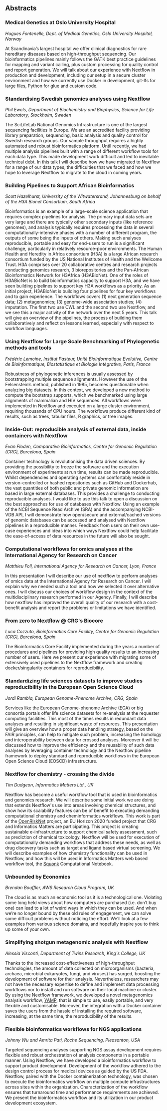 

## Abstracts 

### Medical Genetics at Oslo University Hospital

*Hugues Fontenelle, Dept. of Medical Genetics, Oslo University Hospital, Norway*

At Scandinavia’s largest hospital we offer clinical diagnostics for rare hereditary diseases based on high-throughput sequencing. 
Our bioinformatics pipelines mainly follows the GATK best practice guidelines for mapping and variant calling, plus custom 
processing for quality control and report generation. We will talk about our experience with Nextflow in production and development, 
including our setup in a secure cluster environment and how we currently use Docker in development, git-lfs for large files, 
Python for glue and custom code.

### Standardising Swedish genomics analyses using Nextflow

*Phil Ewels, Department of Biochemistry and Biophysics, Science for Life Laboratory, Stockholm, Sweden* 

The SciLifeLab National Genomics Infrastructure is one of the largest sequencing facilities in Europe. 
We are an accredited facility providing library preparation, sequencing, basic analysis and quality control for 
Swedish research groups. Our sample throughput requires a highly automated and robust bioinformatics platform. 
Until recently, we had multiple analysis pipelines built with a range of different workflow tools for each data type. 
This made development work difficult and led to inevitable technical debt. In this talk I will describe how we 
have migrated to Nextflow for a range of our data types, the difficulties that we faced and how we hope to leverage 
Nextflow to migrate to the cloud in coming years.

### Building Pipelines to Support African Bioinformatics

*Scott Hazelhurst, University of the Witwatersrand, Johannesburg on behalf of the H3A Bionet Consortium, South Africa* 

Bioinformatics is an example of a large-scale science application that requires complex pipelines for analysis. 
The primary input data sets are very large and there are typically other secondary inputs (like reference genomes), 
and analysis typically requires processing the data in several computationally-intensive phases with a number of different 
program, the outputs of some being the inputs of others. Making such analyses reproducible, portable and easy for end-users 
to run is a significant challenge, particularly in relatively resource-poor environments. 
The Human Health and Heredity in Africa consortium (H3A) is a large African research consortium funded by the US National 
Institutes of Health and the Wellcome Trust. H3A comprises over 20 collaborative centres and research projects conducting 
genomics research, 3 biorepositories and the Pan-African Bioinformatics Network for H3Africa (H3ABioNet). One of the roles of 
H3ABioNet is to build bioinformatics capacity to support H3A, and we have seen building pipelines to support key H3A workflows 
as a priority.
As an initial project, H3ABioNet is building four pipelines for four key workflows and to gain experience. 
The workflows covers (1) next generation sequence data; (2) metagenomics; (3) genome-wide association studies; 
(4) imputation. The first two use CWL and the second two use Nextflow, and we see this a major activity of the 
network over the next 5 years. This talk will give an overview of the pipelines, the process of building them 
collaboratively and reflect on lessons learned, especially with respect to workflow languages.

### Using Nextflow for Large Scale Benchmarking of Phylogenetic methods and tools

*Frédéric Lemoine, Institut Pasteur, Unité Bioinformatique Evolutive, Centre de Bioinformatique, Biostatistique et Biologie Intégrative, Paris, France*

Robustness of phylogenetic inferences is usually assessed by bootstrapping multiple sequence alignments. 
However the use of the Felsenstein’s method, published in 1985, becomes questionable when analyzing big datasets. 
In this context, we developed a new method to compute the bootstrap supports, which we benchmarked using large alignments of mammalian and HIV sequences. All workflows were implemented in Nextflow and executed on a large cluster environment, requiring thousands of CPU hours. The workflows produce different kind of results, such as trees, tabular files, R graphics, or tree images.

### Inside-Out: reproducible analysis of external data, inside containers with Nextflow

*Evan Floden, Comparative Bioinformatics, Centre for Genomic Regulation (CRG), Barcelona, Spain*

Container technology is revolutionising the data driven sciences. By providing the possibility to freeze 
the software and the execution environment of experiments at run time, results can be made reproducible. 
Whilst dependencies and operating systems can comfortably reside in version-controlled or hashed repositories 
such as GitHub and Dockerhub, the vast quantities of both public and private genomic information are based in large 
external databases. This provides a challenge to conducting reproducible analyses. I would like to use this talk to 
open a discussion on the best approaches for use of databases with Nextflow. Using an example of the NCBI Sequence 
Read Archive (SRA) and the accompanying NCBI-VDB API, I will demonstrate how open/secure and external/cached versions 
of genomic databases can be accessed and analysed with Nextflow pipelines in a reproducible manner. Feedback from users 
on their own use-case experiences and ideas into which ways Nextflow could help facilitate the ease-of-access of data 
resources in the future will also be sought.

### Computational workflows for omics analyses at the International Agency for Research on Cancer

*Matthieu Foll, International Agency for Research on Cancer, Lyon, France*

In this presentation I will describe our use of nextflow to perform analyses of omics data at the International 
Agency for Research on Cancer. I will explain why we needed such a tool and how we selected it over alternative ones. 
I will discuss our choices of workflow design in the context of the multidisciplinary research performed in our Agency. 
Finally, I will describe how nextflow has improved the overall quality of our research with a cost-benefit analysis and 
report the problems or limitations we have identified.

### From zero to Nextflow @ CRG's Biocore

*Luca Cozzuto, Bioinformatics Core Facility, Centre for Genomic Regulation (CRG), Barcelona, Spain* 

The Bioinformatics Core Facility implemented during the years a number of procedures and pipelines for providing 
high quality results to an increasing number of users. Here we present our experience with migrating some of 
extensively used pipelines to the Nextflow framework and creating docker/singularity containers for reproducibility.


### Standardizing life sciences datasets to improve studies reproducibility in the European Open Science Cloud

*Jordi Rambla, European Genome-Phenome Archive, CRG, Spain*

Services like the European Genome-phenome Archive ([EGA](https://ega-archive.org)) or big consortia portals 
offer life science datasets for re-analysis at the requester computing facilities. This most of the times 
results in redundant data analyses and resulting in significant waste of resources. 
This presentation will give an overview how a proper data handling strategy, based on the FAIR principles, 
can help to mitigate such problem, increasing the homology and interoperability between data for crossed analyses. 
Moreover it will be discussed how to improve the efficiency and the reusability of such data analyses by 
leveraging container technology and the Nextflow pipeline framework to deploy standard and reproducible 
workflows in the European Open Science Cloud (EOSCD) infrastructure.


### Nextflow for chemistry - crossing the divide
	
*Tim Dudgeon, Informatics Matters Ltd., UK*

Nextflow has become a useful workflow tool that is used in bioinformatics and genomics research. 
We will describe some initial work we are doing that extends Nextflow's use into areas involving chemical 
structures, and show how its scalability features can be of benefit to executing demanding computational 
chemistry and cheminformatics workflows.
This work is part of the [OpenRiskNet](http://cordis.europa.eu/project/rcn/206759_en.html) project, 
an EU Horizon 2020 funded project that CRG and Informatics Matters are participating. 
This project is creating sustainable e-infrastructure to support chemical safety assessment, 
such as prediction of chemical toxicology. Nextflow will be used for execution of computationally 
demanding workflows that address these needs, as well as drug discovery tasks such as target and 
ligand based virtual screening. We will describe examples of how chemistry functionality can be 
used in Nextflow, and how this will be used in Informatics Matters web based workflow tool, 
the [Squonk](http://squonk.it) Computational Notebook.

### Unbounded by Economics

*Brendan Bouffler, AWS Research Cloud Program, UK*

The cloud is as much an economic tool as it is a technological one. Violating some long held 
views about how computers are purchased (i.e. don’t buy one) can lead to a lot of weird ways in which 
they can be used. And when we’re no longer bound by these old rules of engagement, we can solve some 
difficult problems without noticing the effort. We’ll look at a few examples from various science domains, 
and hopefully inspire you to think up some of your own.

### Simplifying shotgun metagenomic analysis with Nextflow

*Alessia Visconti, Department of Twins Research, King's College, UK*

Thanks to the increased cost-effectiveness of high-throughput technologies, the amount of data collected on microorganisms (bacteria, archaea, microbial eukaryotes, fungi, and viruses) has surged, boosting the development of software for their analysis. Nevertheless, researchers may not have the necessary expertise to define and implement data processing workflows nor to install and run software on their local machine or cluster.
By using the Nextflow framework, we developed a novel metagenomics analysis workflow, [YAMP](https://github.com/alesssia/YAMP), that is simple to use, easily portable, and very flexible and customisable. Moreover, the integration with a Docker container saves the users from the hassle of installing the required software, increasing, at the same time, the reproducibility of the results.

### Flexible bioinformatics workflows for NGS applications

*Johnny Wu and Amrita Pati, Roche Sequencing, Pleasanton, USA*

Targeted sequencing analyses supporting NGS assay development requires flexible and robust orchestration of analysis components in a portable manner. Using Nextflow, we have developed a bioinformatics workflow to support product development. Development of the workflow adhered to the design control process for medical devices as guided by the US FDA. Nextflow, paired with the Docker containerization technology, was chosen to execute the bioinformatics workflow on multiple compute infrastructures across sites within the organization. Characterization of the workflow ensures that turnaround time and performance requirements are achieved. We present the bioinformatics workflow and its utilization in our product development ecosystem.
